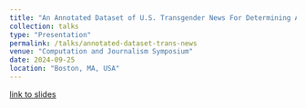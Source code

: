 ```yaml
---
title: "An Annotated Dataset of U.S. Transgender News For Determining Agenda-Setting & Information Flows"
collection: talks
type: "Presentation"
permalink: /talks/annotated-dataset-trans-news
venue: "Computation and Journalism Symposium"
date: 2024-09-25
location: "Boston, MA, USA"
---
```

[link to slides](http://asmithh.github.io/files/c_and_j_smith.pdf)
